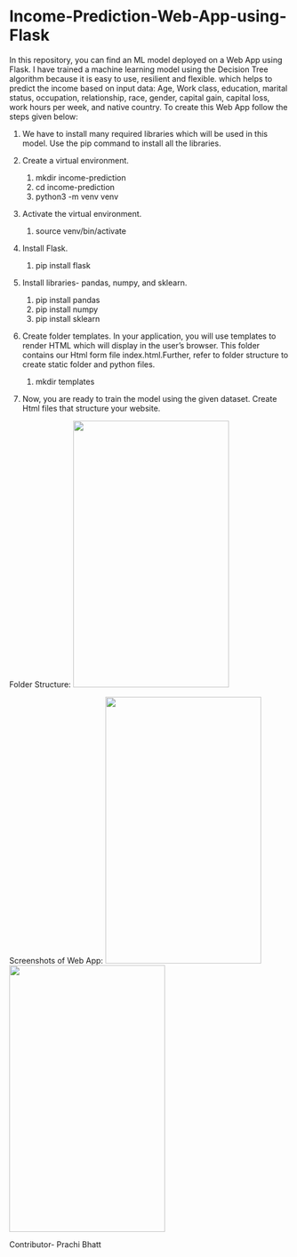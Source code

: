 # Income-Prediction-Web-App-using-Flask

In this repository, you can find an ML model deployed on a Web App using Flask. I have trained a machine learning model using the Decision Tree algorithm because it is easy to use, resilient and flexible. which helps to predict the income based on input data:
Age, Work class, education, marital status, occupation, relationship, race, gender, capital gain, capital loss, work hours per week, and native country.
To create this Web App follow the steps given below:

1. We have to install many required libraries which will be used in this model. Use the pip command to install all the libraries. 

2. Create a virtual environment.
    1. mkdir income-prediction
    2. cd income-prediction
    3. python3 -m venv venv

3. Activate the virtual environment.
    1. source venv/bin/activate
    
4. Install Flask.
    1. pip install flask
    
5. Install libraries- pandas, numpy, and sklearn.
    1. pip install pandas
    2. pip install numpy
    3. pip install sklearn
    
6. Create folder templates. In your application, you will use templates to render HTML which will display in the user’s browser. This folder contains our Html form file index.html.Further, refer to folder structure to create static folder and python files.
    1. mkdir templates

8. Now, you are ready to train the model using the given dataset. Create Html files that structure your website.

Folder Structure:
<img src="images4readme/Iris Prediction App img1.png" width="280" height="480">






Screenshots of Web App:
<img src="App's Screenshots/Iris Prediction App img2.png" width="280" height="480">
<img src="App's Screenshots/Iris Prediction App img2.png" width="280" height="480">




Contributor- Prachi Bhatt
